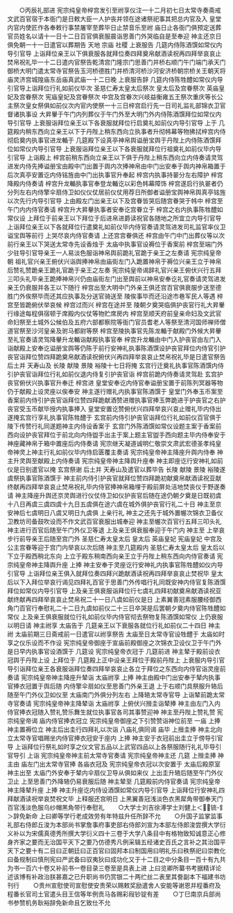 <!-- { "loadSidebar": true } -->
　　○丙辰礼部进  宪宗纯皇帝梓宫发引至祔享仪注一十二月初七日太常寺奏斋戒文武百官宿于本衙门是日敕大臣一人护丧并领在途诸祭祀事其把总内官及入  皇堂内官内使匠作各奉敕行事禁屠宰至葬毕日止禁音乐至祔  庙日止各衙门俱预定送葬官员姓名以请十一日十二日百官俱衰服晨诣思善门外哭临自是至奉迎  神主还京日俱免朝一十一日遣官以葬期告  天地  宗庙  社稷  上衰服告  几筵内侍陈酒馔如常仪内导引官导  上诣拜位亲王以下俱衰服各就拜位奏四拜奠帛献酒读祝再四拜举哀哀止焚帛祝礼毕一十二日遣内官祭告乾清宫门隆宗门思善门并桥右顺门午门端门承天门御桥大明门遣太常寺官祭告玉河桥德胜门并桥清河桥沙河安济桥朝宗桥关王朝天将庙灵济宫城隍庙东岳庙真武庙一十二日晚  上衰服告辞  几筵内侍陈牲醴如常仪内导引官导上诣拜位行礼如前仪毕次  圣慈仁寿太皇太后祭次  皇太后及宫眷祭次  英庙皇妃及宫眷祭次  宪庙皇妃及宫眷祭次  中宫及宫眷次兴岐益衡雍五王祭次重庆等长公主祭次皇女祭俱如前仪次内官内使祭一十三日梓宫启行先一日司礼监礼部锦衣卫官督诸执事设  大昇轝于午门内列葬仪于午门外至大明门外内侍陈酒馔拜位如常仪内导引官导  上衰服诣拜位亲王以下各衰服就拜位行启奠礼如前仪内导引官导  上于  几筵殿内稍东西向立亲王以下于丹陛上稍东西向立执事者升彻帏幕等物拂拭梓宫内侍彻启奠内执事官进龙輴于  几筵殿下设真亭神帛舆谥册宝舆于丹陛上内侍陈酒馔拜位如常仪内导引官导  上衰服诣拜位亲王以下各衰服就拜位行祖奠礼如前仪毕内导引官导  上诣殿上  梓宫前稍东西向立亲王以下俱于丹陛上稍东西向立内侍奏请灵驾进发内侍先捧谥册宝由殿中门出置于舆内次捧神帛由中门出安奉于舆内神帛箱置于后次真亭安置讫内侍铭旌由中门出执事官升奉起  梓宫内执事持翣分左右障护  梓宫降殿内侍奏请  梓宫升龙輴执事官奉登龙輴讫以彩色帏幕障饰  梓宫遂启行执翣者仍分列左右内侍擎伞扇侍卫如仪仪仗居前仪仗用荐日所御者谥册宝舆神帛舆真亭铭旌以次先行内导引官导  上由殿左门出亲王以下及宫眷皆哭后随宫眷哭于帏中  梓宫至午门内内侍官奏请  梓宫升大昇轝执事者安奉讫宫眷立于  梓宫之右内执事陈牲醴如常仪设  上拜位于前亲王以下拜位于后进帛进爵读祝官各随地之所宜立内导引官导  上诣拜位亲王以下各就拜位行遣奠礼如前仪毕内侍官奏请灵驾进发司礼监官率仪卫谥宝舆等前行  上哭尽哀内侍官奏请  上还宫宫眷俱还  梓宫由午门中门出葬仪等以次前行亲王以下哭送太常寺先设香烛于  太庙中执事官设褥位于香案前  梓宫至端门外少驻导引官导亲王一人易淡色服诣神帛舆前跪礼官跪于亲王之左奏请  宪宗纯皇帝朝  祖礼官兴亲王俯伏兴诣舆捧神帛由庙街左门入跪置神帛于褥位兴亲王立于神帛后赞礼赞跪亲王跪礼官跪于亲王之左奏  宪宗纯皇帝谒辞礼官兴亲王俯伏兴行五拜三叩头礼毕亲王跪捧神帛兴仍由庙街左门出至舆前以神帛安奉讫礼官奏请灵驾进发亲王仍衰服并各王以下随行  梓宫出至大明中门外亲王俱还宫百官俱衰服步送至德胜门外俟祭毕而还其应执事及分送官骑送至  陵俟事毕而还沿途市巷军民人等遇  梓宫至皆跪俯伏举哀候  梓宫过而兴  梓宫在途并至  陵朝夕奠哭临俱护丧官行礼大昇轝行缘途每程俱宿顿于席殿内仪仗等物贮席房内  梓宫至顺天府前皇亲命妇及文武官命妇祭至土城外公候伯及五府六部都察院等衙门官员耆老人等祭至清河国师禅师僧道官祭至沙河皇亲及驸马都尉等祭  梓宫至陵执事官先陈龙輴于献殿门外候大昇轝至礼官奏请灵驾降轝升龙輴诣献殿执事官奉  梓宫升龙輴由中门入护丧官由左门入诣献殿上安奉讫谥册宝舆等仍陈于前行安神礼执事陈酒馔设护丧官拜位内侍官引护丧官诣拜位赞四拜跪奠帛献酒读祝俯伏兴再四拜举哀哀止焚帛祝礼毕是日遣官祭告  后土并  天寿山及  长陵  献陵  景陵  裕陵十七日将掩  玄宫行迁奠礼执事官陈酒馔内侍引护丧官诣拜位行礼如前仪退内侍复引护丧官诣  梓宫前跪内侍奏请灵驾赴  玄宫护丧官俯伏兴执事官升奉迁  梓宫进  皇堂安奉讫内侍官奉谥册宝置于前陈列冥器等物仍于献殿上设灵座以俟奉安  神主遂行赠礼内执事官陈酒馔于  皇堂门外奉玉币案至香案前内侍引护丧官诣拜位赞四拜跪献酒赞进赠执事官捧玉弊跪进于护丧官之右护丧官受玉币献毕授内执事捧入  皇堂安置讫赞俯伏兴四拜举哀兴哀止赠礼毕内侍出遂掩玄宫行享礼执事官陈牲醴于  玄宫前内侍引护丧官诣拜位行礼如前仪百官俱于  陵下传赞行礼同遂题神主内侍设香案于  玄宫门外陈酒馔如常仪设题主案于香案前西向设护丧官拜位于前北向内侍盥手出主于案上题主官盥手西向题主毕内侍奉安于  神座藏神帛于箱中置座后内侍奏请  宪宗继天凝道诚明仁敬崇文肃武宏德圣孝纯皇帝神灵上神主行礼如前仪毕内侍启匮覆主奏请  宪宗纯皇帝神主降座升舆内侍奉  神主升灵舆至献殿上内侍奏请  宪宗纯皇帝神主降舆升座奉  神主即座讫行安神礼如前仪是日别遣官以掩  玄宫祭谢  后土并  天寿山及遣官以葬毕告  长陵  献陵  景陵  裕陵遂虞祭执事官陈酒馔于  神主前内侍引护丧官就拜位赞四拜跪初献奠帛献酒读祝亚献终献再四拜举哀哀止焚帛祝礼毕内侍官捧神帛箱埋于殿前屏处洁地焚丧仪于野遂奏请  神主降座升舆还京灵舆进行仪仗侍卫如仪护丧官后随在途仍朝夕奠是日既初虞十八日再虞三虞四虞十九日五虞俱在途六虞在城外俱护丧官行礼二十日  神主至京安神后七虞明日八虞又明日九虞俱  上亲行礼  神主之还先于城外置幄次锦衣卫备仪卫教坊司备鼓吹设而不作文武百官衰服出城奉迎  神主至幄次百官行五拜三叩头礼  神主进行百官后随至午门外仪卫等退  上及亲王俱衰服奉迎于午门内  神主至  上举哀步行前导亲王后随至宫门外  圣慈仁寿太皇太后  皇太后  英庙皇妃  宪庙皇妃  中宫及公主宫眷等迎于宫门内举哀以次后随  神主至几筵殿内  圣慈仁寿太皇太后  皇太后以下立于殿西稍北东向  上立于殿东稍南西向亲王立于丹陛上稍东西向内侍官奏请  宪宗纯皇帝神主降舆升座  上捧  神主安奉于灵座讫行安神礼内执事官陈牲醴如仪内导引官导  上诣拜位亲王俱入就拜位奏四拜兴跪献酒读祝再四拜举哀哀止焚祝毕  皇太后以下入拜位举哀行谒见四拜礼百官于思善门外传唱行礼同既安神内侍官复陈酒馔拜位如常仪内导引官导  上及亲王俱衰服诣拜位行七虞礼四拜初献奠帛献酒读祝亚献终献再四拜举哀哀止焚帛祝二十一日八虞如前仪是日  上素翼善冠素服腰经御西角门百官行奉慰礼二十二日九虞如前仪二十三日卒哭是后罢朝夕奠内侍官陈牲醴如常仪  上及亲王俱衰服就位行礼如前仪毕内侍官彻去祭物复陈酒馔如常仪  上仍衰服以明日请  神主祔享  太庙告于  几筵亲王以下衰服各就位行礼如前仪二十四日  神主祔  太庙前期三日斋戒前一日遣官以祔享祭告  太庙至日太常寺官设牲醴于  太庙如时享之仪乐设而不作设  宪宗纯皇帝御座于宣庙前殿御座之次锦衣卫设仪卫于午门外是日早内执事官设酒馔于  几筵设  宪宗纯皇帝衣冠于  几筵前进  神主辇于殿前设衣冠舆于丹陛上设  上拜位于  几筵殿上正中设亲王拜位于殿前丹陛上  上衰服内导引官导引诣拜位亲王各衰服诣拜位奏四拜举哀哀止各立于拜位之东西向内侍官诣灵座前奏请  宪宗纯皇帝神主降座升辇诣  太庙祔享  上捧  神主由殿中门出安奉于辇内执事官捧衣冠置于舆后随  内侍擎伞扇如仪至思善门外亲王退  上于右顺门具祭服升辂后随至午门外仪卫如仪至  太庙南门外俱分列左右  上降辂太常寺官导  上诣辇前跪太常寺官奏请  宪宗纯皇帝神主降辇诣  太庙祔享  上俯伏兴搢圭诣辇捧  神主由左门入内侍官捧衣冠随入赞礼赞乐舞生就位执事官各司其事赞迎神  神主至丹陛上赞礼赞  宪宗纯皇帝谒  庙内侍官捧衣冠立  宪宗纯皇帝御座之下引赞赞诣神位前至  一庙  上捧  神主置褥位立  神主后出圭行四拜礼以次诣  八庙礼俱同谒  庙毕  上搢圭捧  神主北向立太常寺官唱赐坐内侍官捧衣冠安于座内  上捧  神主安于衣冠前出圭立于傍导引官导  上诣拜位行祭礼如时享之仪文官五品以上武官四品以上各祭服随行礼礼毕导引官导引  上诣  宪宗纯皇帝神主前太常寺官奏请  宪宗纯皇帝神主还  几筵  上搢圭捧  神主由  庙左门出太常寺官捧  各庙衣冠及  宪宗纯皇帝衣冠以次安置于  太庙后殿原室  神主出至  太庙门外安奉于辇内伞扇仪卫导从俱如来仪  上出圭升辂后随至午门外仪卫止  上至思善门外降辂仍易衰服后随  神主辇至  几筵殿前内侍官奏请  宪宗纯皇帝神主降辇升座  上捧  神主升座讫内侍设酒馔如常仪内导引官导  上诣拜位行安神礼四拜献酒读祝举哀焚祝文毕  上释服还宫明日  上黑翼善冠浅淡色衣黑犀角带御奉天门百官浅淡色服乌纱帽黑角带行奉慰礼
　　○大学士刘吉徐溥学士刘健上＜锍-釒＞辞免新命  上曰卿等学行老成效劳有年特兹升任所辞不允
　　○升国子监掌监事礼部右侍郎丘浚为本部尚书掌詹事府事吏部右侍郎刘宣为本部左侍郎浚尝撰大学衍义补以为宋儒真德秀所撰大学衍义四十三卷于大学八条目中有格物致知诚意正心修身齐家之要而无治国平天下之要乃仿德秀凡例采辑五经诸史百氏之言补之其治国平天下之要十有二目曰正朝廷曰正百官曰固邦本曰制国用曰明礼乐曰秩祭祀曰崇教化曰备规制曰慎刑宪曰严武备曰驭夷狄曰成功化又于十二目之中分条目一百十有九共为书一百六十卷又补前书一卷目录三卷至是具表上进  上曰览卿所纂书考据精详论述该博有补政治朕甚嘉之已升职尚书仍赏银二十两纻丝二表里其誊副本下福建书坊刊行
　　○贵州宣慰使司宣慰使安贵荣以赐敕奖励遣舍人安能等谢恩并程番府及程番长官司土官遣头目王信等年例贡马各赐彩叚钞锭有差
　　○丁巳南京兵部尚书参赞机务耿裕辞免新命且乞致仕不允
